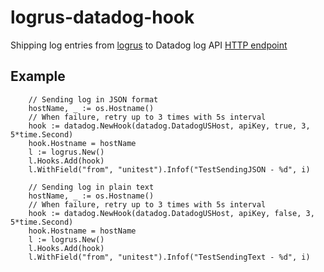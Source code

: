 # logrus-datadog-hook

Shipping log entries from [logrus](https://github.com/sirupsen/logrus) to Datadog log API [HTTP endpoint](https://docs.datadoghq.com/api/?lang=bash#send-logs-over-http)

## Example

```golang
    // Sending log in JSON format
    hostName, _ := os.Hostname()
    // When failure, retry up to 3 times with 5s interval
    hook := datadog.NewHook(datadog.DatadogUSHost, apiKey, true, 3, 5*time.Second)
    hook.Hostname = hostName
    l := logrus.New()
    l.Hooks.Add(hook)
    l.WithField("from", "unitest").Infof("TestSendingJSON - %d", i)
```

```golang
    // Sending log in plain text
    hostName, _ := os.Hostname()
    // When failure, retry up to 3 times with 5s interval
    hook := datadog.NewHook(datadog.DatadogUSHost, apiKey, false, 3, 5*time.Second)
    hook.Hostname = hostName
    l := logrus.New()
    l.Hooks.Add(hook)
    l.WithField("from", "unitest").Infof("TestSendingText - %d", i)
```
